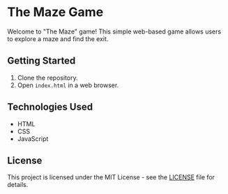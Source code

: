 # The Maze Game

Welcome to "The Maze" game! This simple web-based game allows users to explore a maze and find the exit.

## Getting Started

1. Clone the repository.
2. Open `index.html` in a web browser.

## Technologies Used

- HTML
- CSS
- JavaScript

## License

This project is licensed under the MIT License - see the [LICENSE](LICENSE) file for details.
